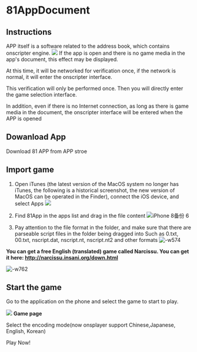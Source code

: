 # 81AppDocument

## Instructions
APP itself is a software related to the address book, which contains onscripter engine.
![](https://is1-ssl.mzstatic.com/image/thumb/Purple123/v4/67/12/2d/67122d38-0626-7996-06f4-84104c074e1e/pr_source.png/0x0ss-P3.jpg)
If the app is open and there is no game media in the app's document, this effect may be displayed.

At this time, it will be networked for verification once, if the network is normal, it will enter the onscripter interface.

This verification will only be performed once.
Then you will directly enter the game selection interface.

In addition, even if there is no Internet connection, as long as there is game media in the document, the onscripter interface will be entered when the APP is opened

## Dowanload App
Download 81 APP from APP stroe

## Import game

1. Open iTunes (the latest version of the MacOS system no longer has iTunes, the following is a historical screenshot, the new version of MacOS can be operated in the Finder), connect the iOS device, and select Apps
![](https://s1.ax1x.com/2020/06/15/N9Y4mD.jpg)

2. Find 81App in the apps list and drag in the file content
![iPhone 8备份 6](https://s1.ax1x.com/2020/06/15/N9Y50e.md.png)

1. Pay attention to the file format in the folder, and make sure that there are parseable script files in the folder being dragged into Such as 0.txt, 00.txt, nscript.dat, nscript.nt, nscript.nt2 and other formats
![-w574](https://s1.ax1x.com/2020/06/15/N9YfOO.jpg)

**You can get a free English (translated) game called Narcissu. You can get it here: http://narcissu.insani.org/down.html**

![-w762](https://s1.ax1x.com/2020/06/15/N9t9ts.jpg)



## Start the game
Go to the application on the phone and select the game to start to play.

![](https://s1.ax1x.com/2020/06/15/N9Yz7Q.png)
**Game page**

Select the encoding mode(now onsplayer support Chinese,Japanese, English, Korean)


Play Now!
